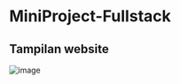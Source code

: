 # MiniProject-Fullstack
## Tampilan website
![image](https://github.com/user-attachments/assets/9a42449d-3927-48c6-a812-41b235dae74b)
